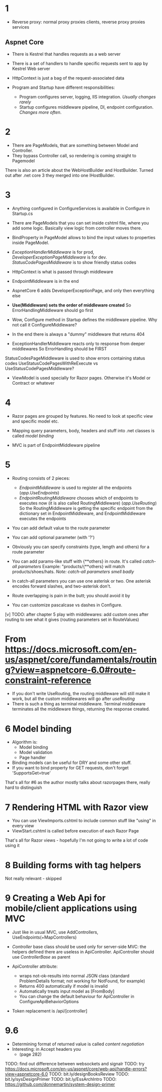 # 1

- Reverse proxy: normal proxy proxies clients, reverse proxy proxies services

## Aspnet Core

- There is Kestrel that handles requests as a web server
- There is a set of handlers to handle specific requests sent to app by Kestrel Web server

- HttpContext is just a bag of the request-associated data

- Program and Startup have different responsibilities:
  - Program configures server, logging, IIS integration. _Usually changes rarely_
  - Startup configures middleware pipeline, DI, endpoint configuration. _Changes more often_.

# 2

- There are PageModels, that are something between Model and Controller.
- They bypass Controller call, so rendering is coming straight to Pagemodel

There is also an article about the WebHostBuilder and HostBuilder. Turned out after .net core 3 they merged into one IHostBuilder.

# 3

- Anything configured in ConfigureServices is available in Configure in Startup.cs
- There are PageModels that you can set inside cshtml file, where you add some logic. Basically view logic from controller moves there.
- BindProperty in PageModel allows to bind the input values to properties inside PageModel.
- _ExceptionHandlerMiddleware_ is for prod, _DeveloperExceptionPageMiddleware_ is for dev. _StatusCodePagesMiddleware_ is to show friendly status codes
- HttpContext is what is passed through middleware
- EndpointMiddleware is in the end

- AspnetCore 6 adds DeveloperExceptionPage, and only then everything else
- **Use(Middleware) sets the order of middleware created** So ErrorHandlingMiddleware should go first
- Wow, Configure method in Startup defines the middleware pipeline. Why not call it ConfigureMiddleware?
- In the end there is always a "dummy" middleware that returns 404
- ExceptionHandlerMiddleware reacts only to response from deeper middlewares So ErrorHandling should be FIRST

StatusCodesPageMiddleware is used to show errors containing status codes
UseStatusCodePagesWithReExecute vs UseStatusCodePagesMiddleware?

- ViewModel is used specially for Razor pages. Otherwise it's Model or Contract or whatever

# 4

- Razor pages are grouped by features. No need to look at specific view and specific model etc.

- Mapping query parameters, body, headers and stuff into .net classes is called _model binding_
- MVC is part of EndpointMiddleware pipeline

# 5

- Routing consists of 2 pieces:

  - _EndpointMiddleware_ is used to register all the endpoints (_app.UseEndpoints_)
  - _EndpointRoutingMiddleware_ chooses which of endpoints to executes now (it is also called RoutingMiddleware) (_app.UseRouting_)
    So the RoutingMiddleware is getting the specific endpoint from the dictionary set in EndpointMiddleware, and EndpointMiddleware executes the endpoints

- You can add default value to the route parameter
- You can add optional parameter (with '?')
- Obviously you can specify constraints (type, length and others) for a route parameter
- You can add params-like stuff with {\*\*others} in route. It's called _catch-all parameters_ Example: "products/{\*\*others} will match products/shoes/hats. _Note: catch-all parameters smell badly_
- In catch-all parameters you can use one asterisk or two. One asterisk encodes forward slashes, and two-asterisk don't.
- Route overlapping is pain in the butt; you should avoid it by
- You can customize pascalcase vs dashes in Configure<RouteOptions>.

[v] TODO: after chapter 5 play with middlewares: add custom ones after routing to see what it gives (routing parameters set in RouteValues)

# From https://docs.microsoft.com/en-us/aspnet/core/fundamentals/routing?view=aspnetcore-6.0#route-constraint-reference

- If you don't write UseRouting, the routing middleware will still make it work, but all the custom middlewares will go after _useRouting_
- There is such a thing as terminal middleware. Terminal middleware terminates all the middleware things, returning the response created.

# 6 Model binding

- Algorithm is:
  - Model binding
  - Model validation
  - Page handler
- Binding models can be useful for DRY and some other stuff.
- If you want to bind property for GET requests, don't forget 'SupportsGet=true'

That's all for #6 as the author mostly talks about razorpages there, really hard to distinguish

# 7 Rendering HTML with Razor view

- You can use ViewImports.cshtml to include common stuff like "using" in every view
- ViewStart.cshtml is called before execution of each Razor Page

That's all for Razor views - hopefully I'm not going to write a lot of code using it

# 8 Building forms with tag helpers

Not really relevant - skipped

# 9 Creating a Web Api for mobile/client applications using MVC

- Just like in usual MVC, use AddControllers, UseEndpoints(+MapControllers)
- _Controller_ base class should be used only for server-side MVC: the helpers defined there are useless in ApiController. ApiController should use _ControllerBase_ as parent
- ApiController attribute:

  - wraps not-ok-results into normal JSON class (standard ProblemDetails format; not working for NotFound, for example)
  - Returns 400 automatically if model is invalid
  - Automatically treats input model as [FromBody]
  - You can change the default behaviour for ApiController in ConfigureApiBehaviorOptions

- Token replacement is /api/[controller]

# 9.6

- Determining format of returned value is called _content negotiation_
- Interesting: in Accept headers you
  - (page 282)

TODO: find out difference between websockets and signalr
TODO: try https://docs.microsoft.com/en-us/aspnet/core/web-api/handle-errors?view=aspnetcore-6.0
TODO: bit.ly/designBooksReview
TODO: bit.ly/sysDesignPrimer
TODO: bit.ly/EssArchIntro
TODO: https://github.com/donnemartin/system-design-primer
